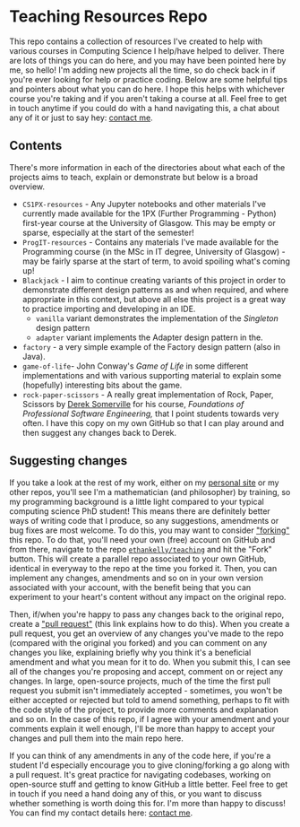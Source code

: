 # Teaching Resources Repo


This repo contains a collection of resources I've created to help with various courses in Computing Science I help/have helped to deliver. There are lots of things you can do here, and you may have been pointed here by me, so hello! I'm adding new projects all the time, so do check back in if you're ever looking for help or practice coding. Below are some helpful tips and pointers about what you can do here. I hope this helps with whichever course you're taking and if you aren't taking a course at all. Feel free to get in touch anytime if you could do with a hand navigating this, a chat about any of it or just to say hey: [contact me](https://ethankelly.github.io/contact/).


## Contents

There's more information in each of the directories about what each of the projects aims to teach, explain or demonstrate but below is a broad overview.
* `CS1PX-resources` - Any Jupyter notebooks and other materials I've currently made available for the 1PX (Further Programming - Python) first-year course at the University of Glasgow. This may be empty or sparse, especially at the start of the semester!
* `ProgIT-resources` - Contains any materials I've made available for the Programming course (in the MSc in IT degree, University of Glasgow) - may be fairly sparse at the start of term, to avoid spoiling what's coming up!
* `Blackjack` - I aim to continue creating variants of this project in order to demonstrate different design patterns as and when required, and where appropriate in this context, but above all else this project is a great way to practice importing and developing in an IDE.
  * `vanilla` variant demonstrates the implementation of the _Singleton_ design pattern
  * `adapter` variant implements the Adapter design pattern in the.
* `factory` - a very simple example of the Factory design pattern (also in Java).
* `game-of-life`- John Conway's _Game of Life_ in some different implementations and with various supporting material to explain some (hopefully) interesting bits about the game.
* `rock-paper-scissors` - A really great implementation of Rock, Paper, Scissors by [Derek Somerville](https://github.com/DerekSomerville) for his course, _Foundations of Professional Software Engineering,_ that I point students towards very often. I have this copy on my own GitHub so that I can play around and then suggest any changes back to Derek.


## Suggesting changes

If you take a look at the rest of my work, either on my [personal site](https://ethankelly.github.io) or my other repos, you'll see I'm a mathematician (and philosopher) by training, so my programming background is a little light compared to your typical computing science PhD student! This means there are definitely better ways of writing code that I produce, so any suggestions, amendments or bug fixes are most welcome. To do this, you may want to consider ["forking"](https://docs.github.com/en/free-pro-team@latest/github/getting-started-with-github/fork-a-repo) this repo. To do that, you'll need your own (free) account on GitHub and from there, navigate to the repo [`ethankelly/teaching`](https://github.com/ethankelly/teaching) and hit the "Fork" button. This will create a parallel repo associated to your own GitHub, identical in everyway to the repo at the time you forked it. Then, you can implement any changes, amendments and so on in your own version associated with your account, with the benefit being that you can experiment to your heart's content without any impact on the original repo.


Then, if/when you're happy to pass any changes back to the original repo, create a ["pull request"](https://docs.github.com/en/free-pro-team@latest/github/collaborating-with-issues-and-pull-requests/about-pull-requests) (this link explains how to do this). When you create a pull request, you get an overview of any changes you've made to the repo (compared with the original you forked) and you can comment on any changes you like, explaining briefly why you think it's a beneficial amendment and what you mean for it to do. When you submit this, I can see all of the changes you're proposing and accept, comment on or reject any changes. In large, open-source projects, much of the time the first pull request you submit isn't immediately accepted - sometimes, you won't be either accepted or rejected but told to amend something, perhaps to fit with the code style of the project, to provide more comments and explanation and so on. In the case of this repo, if I agree with your amendment and your comments explain it well enough, I'll be more than happy to accept your changes and pull them into the main repo here.


If you can think of any amendments in any of the code here, if you're a student I'd especially encourage you to give cloning/forking a go along with a pull request. It's great practice for navigating codebases, working on open-source stuff and getting to know GitHub a little better. Feel free to get in touch if you need a hand doing any of this, or you want to discuss whether something is worth doing this for. I'm more than happy to discuss! You can find my contact details here: [contact me](https://ethankelly.github.io/contact/).
